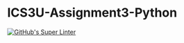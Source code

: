 # ICS3U-Assignment3-Python


[![GitHub's Super Linter](https://github.com/huihangisaac-ho/ICS3U-Assignment3-Python/workflows/GitHub's%20Super%20Linter/badge.svg)](https://github.com/huihangisaac-ho/ICS3U-Assignment3-Python/actions)

